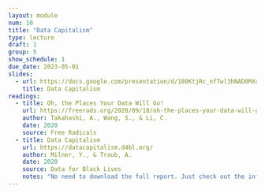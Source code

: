 ```yaml
---
layout: module
num: 10
title: "Data Capitalism"
type: lecture
draft: 1
group: 5
show_schedule: 1
due_date: 2023-05-01
slides:
  - url: https://docs.google.com/presentation/d/180KtjRc_nfTwl3hNAD0MXcsLAPWR2yp4r5GvYNJ6i1Q/edit?usp=sharing
    title: Data Capitalism
readings:
  - title: Oh, the Places Your Data Will Go!
    url: https://freerads.org/2020/09/18/oh-the-places-your-data-will-go/
    author: Takahashi, A., Wang, S., & Li, C.
    date: 2020
    source: Free Radicals
  - title: Data Capitalism
    url: https://datacapitalism.d4bl.org/
    author: Milner, Y., & Traub, A.
    date: 2020
    source: Data for Black Lives
    notes: "No need to download the full report. Just check out the info on the website."
---
```


